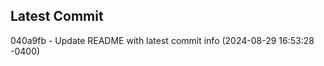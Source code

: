 
## Latest Commit
040a9fb - Update README with latest commit info (2024-08-29 16:53:28 -0400) <Yunxi-Zhou>
